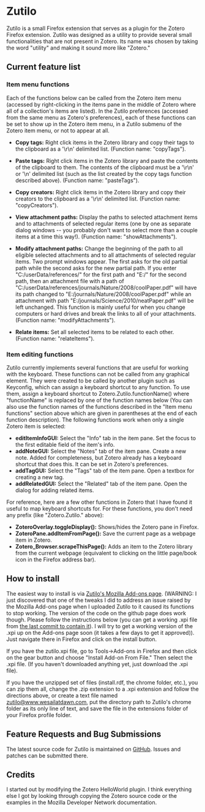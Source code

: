 Zutilo
======

Zutilo is a small Firefox extension that serves as a plugin for the Zotero Firefox extension.  Zutilo was designed as a utility to provide several small functionalities that are not present in Zotero.  Its name was chosen by taking the word "utility" and making it sound more like "Zotero."

Current feature list
--------------------

### Item menu functions ###
Each of the functions below can be called from the Zotero item menu (accessed by right-clicking in the items pane in the middle of Zotero where all of a collection's items are listed).  In the Zutilo preferences (accessed from the same menu as Zotero's preferences), each of these functions can be set to show up in the Zotero item menu, in a Zutilo submenu of the Zotero item menu, or not to appear at all.

* __Copy tags:__
Right click items in the Zotero library and copy their tags to the clipboard as a '\r\n' delimited list.  (Function name: "copyTags").

* __Paste tags:__
Right click items in the Zotero library and paste the contents of the clipboard to them.  The contents of the clipboard must be a '\r\n' or '\n' delimited list (such as the list created by the copy tags function described above).  (Function name: "pasteTags").

* __Copy creators:__
Right click items in the Zotero library and copy their creators to the clipboard as a '\r\n' delimited list.  (Function name: "copyCreators").

* __View attachment paths:__
Display the paths to selected attachment items and to attachments of selected regular items (one by one as separate dialog windows -- you probably don't want to select more than a couple items at a time this way!).  (Function name: "showAttachments").

* __Modify attachment paths:__
Change the beginning of the path to all eligible selected attachments and to all attachments of selected regular items.  Two prompt windows appear.  The first asks for the old partial path while the second asks for the new partial path.  If you enter "C:/userData/references/" for the first path and "E:/" for the second path, then an attachment file with a path of "C:/userData/references/journals/Nature/2008/coolPaper.pdf" will have its path changed to "E:/journals/Nature/2008/coolPaper.pdf" while an attachment with path "E:/journals/Science/2010/neatPaper.pdf" will be left unchanged. This function is mainly useful for when you change computers or hard drives and break the links to all of your attachments.  (Function name: "modifyAttachments").

* __Relate items:__
Set all selected items to be related to each other.  (Function name: "relateItems").

### Item editing functions ###

Zutilo currently implements several functions that are useful for working with the keyboard.  These functions can not be called from any graphical element.  They were created to be called by another plugin such as Keyconfig, which can assign a keyboard shortcut to any function.  To use them, assign a keyboard shortcut to Zotero.Zutilo.functionName() where "functionName" is replaced by one of the function names below (You can also use the function names of the functions described in the "Item menu functions" section above which are given in parentheses at the end of each function description).  The following functions work when only a single Zotero item is selected:

* __editItemInfoGUI:__
	Select the "Info" tab in the item pane.  Set the focus to the first editable field of the item's info.
* __addNoteGUI:__
	Select the "Notes" tab of the item pane.  Create a new note.  Added for completeness, but Zotero already has a keyboard shortcut that does this.  It can be set in Zotero's preferences.
* __addTagGUI:__
	Select the "Tags" tab of the item pane.  Open a textbox for creating a new tag.
* __addRelatedGUI:__
	Select the "Related" tab of the item pane.  Open the dialog for adding related items.
	
For reference, here are a few other functions in Zotero that I have found it useful to map keyboard shortcuts for.  For these functions, you don't need any prefix (like "Zotero.Zutilo." above):

* __ZoteroOverlay.toggleDisplay():__
	Shows/hides the Zotero pane in Firefox.
* __ZoteroPane.addItemFromPage():__
	Save the current page as a webpage item in Zotero.
* __Zotero_Browser.scrapeThisPage():__
	Adds an item to the Zotero library from the current webpage (equivalent to clicking on the little page/book icon in the Firefox address bar).

How to install
--------------

The easiest way to install is via [Zutilo's Mozilla Add-ons page](https://addons.mozilla.org/en-US/firefox/addon/zutilo-utility-for-zotero/ "Zutilo's Mozilla Add-ons page"). (WARNING: I just discovered that one of the tweaks I did to address an issue raised by the Mozilla Add-ons page when I uploaded Zutilo to it caused its functions to stop working.  The version of the code on the github page does work though.  Please follow the instructions below (you can get a working .xpi file from [the last commit to contain it](https://github.com/willsALMANJ/Zutilo/blob/883f63b338eae6068ab65d081e9fbfc0fd8dae0d/zutilo.xpi)).  I will try to get a working version of the .xpi up on the Add-ons page soon (it takes a few days to get it approved)).  Just navigate there in Firefox and click on the install button.

If you have the zutilo.xpi file, go to Tools->Add-ons in Firefox and then click on the gear button and choose "Install Add-on From File." Then select the .xpi file.  (If you haven't downloaded anything yet, just download the .xpi file).

If you have the unzipped set of files (install.rdf, the chrome folder, etc.), you can zip them all, change the .zip extension to a .xpi extension and follow the directions above, or create a text file named zutilo@www.wesailatdawn.com, put the directory path to Zutilo's chrome folder as its only line of text, and save the file in the extensions folder of your Firefox profile folder.

Feature Requests and Bug Submissions
------------------------------------

The latest source code for Zutilo is maintained on [GitHub](https://github.com/willsALMANJ/Zutilo "Zutilo's GitHub page"). Issues and patches can be submitted there.

Credits
-------

I started out by modifying the Zotero HelloWorld plugin.  I think everything else I got by looking through copying the Zotero source code or the examples in the Mozilla Developer Network documentation.